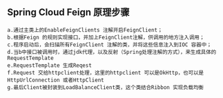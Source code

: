 ## Spring Cloud Feign 原理步骤
    a.通过主类上的EnableFeignClients 注解开启FeignClient；
    b.根据Feign 的规则实现接口，并加上FeignClient注解，供调用的地方注入调用；
    c.程序启动后，会扫描所有FeignClient 注解的类，并将这些信息注入到IOC 容器中；
    d.当b中接口被调用时，通过jdk代理，以及反射（Spring处理注解的方式），来生成具体的RequestTemplate
    e.RequestTemplate 生成Reqest
    f.Request 交给httpclient处理，这里的httpclient 可以是OkHttp，也可以是HttpUrlConnection 或者HttpClient
    g.最后Client被封装到LoadBalanceClient类，这个类结合Ribbon 实现负载均衡